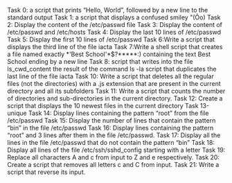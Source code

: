 Task 0: a script that prints “Hello, World”, followed by a new line to the standard output
Task 1: a script that displays a confused smiley "(Ôo)
Task 2: Display the content of the /etc/passwd file
Task 3: Display the content of /etc/passwd and /etc/hosts
Task 4: Display the last 10 lines of /etc/passwd
Task 5: Display the first 10 lines of /etc/passwd
Task 6:Write a script that displays the third line of the file iacta
Task 7:Write a shell script that creates a file named exactly \*\'Best School\'\*$\?\*\*\*\*\*:) containing the text Best School ending by a new line
Task 8: script that writes into the file ls_cwd_content the result of the command ls -la
script that duplicates the last line of the file iacta
Task 10: Write a script that deletes all the regular files (not the directories) with a .js extension that are present in the current directory and all its subfolders
Task 11: Write a script that counts the number of directories and sub-directories in the current directory.
Task 12: Create a script that displays the 10 newest files in the current directory
Task 13-unique
Task 14: Display lines containing the pattern “root” from the file /etc/passwd
Task 15: Display the number of lines that contain the pattern “bin” in the file /etc/passwd
Task 16: Display lines containing the pattern “root” and 3 lines after them in the file /etc/passwd.
Task 17: Display all the lines in the file /etc/passwd that do not contain the pattern “bin”
Task 18: Display all lines of the file /etc/ssh/sshd_config starting with a letter
Task 19: Replace all characters A and c from input to Z and e respectively.
Task 20: Create a script that removes all letters c and C from input.
Task 21: Write a script that reverse its input.

